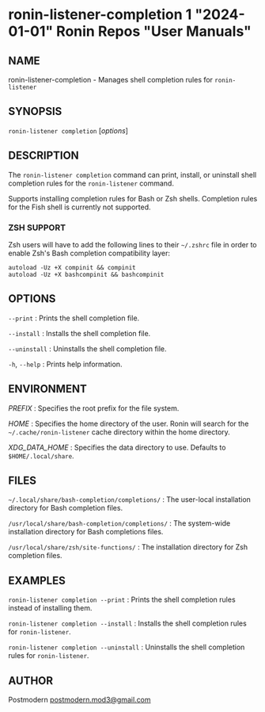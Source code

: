 # ronin-listener-completion 1 "2024-01-01" Ronin Repos "User Manuals"

## NAME

ronin-listener-completion - Manages shell completion rules for `ronin-listener`

## SYNOPSIS

`ronin-listener completion` [*options*]

## DESCRIPTION

The `ronin-listener completion` command can print, install, or uninstall shell
completion rules for the `ronin-listener` command.

Supports installing completion rules for Bash or Zsh shells.
Completion rules for the Fish shell is currently not supported.

### ZSH SUPPORT

Zsh users will have to add the following lines to their `~/.zshrc` file in
order to enable Zsh's Bash completion compatibility layer:

    autoload -Uz +X compinit && compinit
    autoload -Uz +X bashcompinit && bashcompinit

## OPTIONS

`--print`
: Prints the shell completion file.

`--install`
: Installs the shell completion file.

`--uninstall`
: Uninstalls the shell completion file.

`-h`, `--help`
: Prints help information.

## ENVIRONMENT

*PREFIX*
: Specifies the root prefix for the file system.

*HOME*
: Specifies the home directory of the user. Ronin will search for the
  `~/.cache/ronin-listener` cache directory within the home directory.

*XDG_DATA_HOME*
: Specifies the data directory to use. Defaults to `$HOME/.local/share`.

## FILES

`~/.local/share/bash-completion/completions/`
: The user-local installation directory for Bash completion files.

`/usr/local/share/bash-completion/completions/`
: The system-wide installation directory for Bash completions files.

`/usr/local/share/zsh/site-functions/`
: The installation directory for Zsh completion files.

## EXAMPLES

`ronin-listener completion --print`
: Prints the shell completion rules instead of installing them.

`ronin-listener completion --install`
: Installs the shell completion rules for `ronin-listener`.

`ronin-listener completion --uninstall`
: Uninstalls the shell completion rules for `ronin-listener`.

## AUTHOR

Postmodern <postmodern.mod3@gmail.com>

